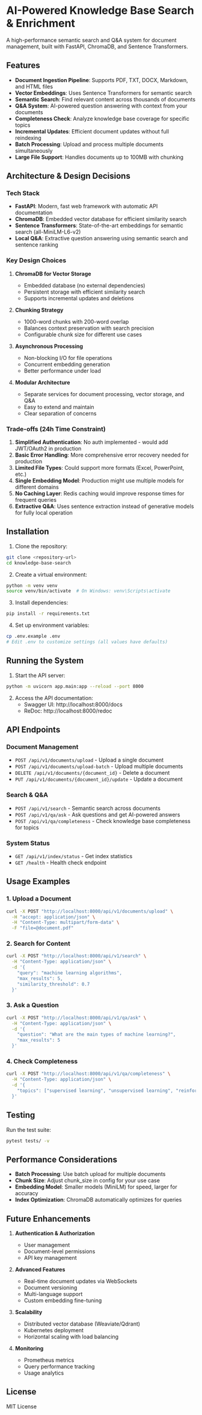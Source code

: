 # AI-Powered Knowledge Base Search & Enrichment

A high-performance semantic search and Q&A system for document management, built with FastAPI, ChromaDB, and Sentence Transformers.

## Features

- **Document Ingestion Pipeline**: Supports PDF, TXT, DOCX, Markdown, and HTML files
- **Vector Embeddings**: Uses Sentence Transformers for semantic search
- **Semantic Search**: Find relevant content across thousands of documents
- **Q&A System**: AI-powered question answering with context from your documents
- **Completeness Check**: Analyze knowledge base coverage for specific topics
- **Incremental Updates**: Efficient document updates without full reindexing
- **Batch Processing**: Upload and process multiple documents simultaneously
- **Large File Support**: Handles documents up to 100MB with chunking

## Architecture & Design Decisions

### Tech Stack
- **FastAPI**: Modern, fast web framework with automatic API documentation
- **ChromaDB**: Embedded vector database for efficient similarity search
- **Sentence Transformers**: State-of-the-art embeddings for semantic search (all-MiniLM-L6-v2)
- **Local Q&A**: Extractive question answering using semantic search and sentence ranking

### Key Design Choices

1. **ChromaDB for Vector Storage**
   - Embedded database (no external dependencies)
   - Persistent storage with efficient similarity search
   - Supports incremental updates and deletions

2. **Chunking Strategy**
   - 1000-word chunks with 200-word overlap
   - Balances context preservation with search precision
   - Configurable chunk size for different use cases

3. **Asynchronous Processing**
   - Non-blocking I/O for file operations
   - Concurrent embedding generation
   - Better performance under load

4. **Modular Architecture**
   - Separate services for document processing, vector storage, and Q&A
   - Easy to extend and maintain
   - Clear separation of concerns

### Trade-offs (24h Time Constraint)

1. **Simplified Authentication**: No auth implemented - would add JWT/OAuth2 in production
2. **Basic Error Handling**: More comprehensive error recovery needed for production
3. **Limited File Types**: Could support more formats (Excel, PowerPoint, etc.)
4. **Single Embedding Model**: Production might use multiple models for different domains
5. **No Caching Layer**: Redis caching would improve response times for frequent queries
6. **Extractive Q&A**: Uses sentence extraction instead of generative models for fully local operation

## Installation

1. Clone the repository:
```bash
git clone <repository-url>
cd knowledge-base-search
```

2. Create a virtual environment:
```bash
python -m venv venv
source venv/bin/activate  # On Windows: venv\Scripts\activate
```

3. Install dependencies:
```bash
pip install -r requirements.txt
```

4. Set up environment variables:
```bash
cp .env.example .env
# Edit .env to customize settings (all values have defaults)
```

## Running the System

1. Start the API server:
```bash
python -m uvicorn app.main:app --reload --port 8000
```

2. Access the API documentation:
   - Swagger UI: http://localhost:8000/docs
   - ReDoc: http://localhost:8000/redoc

## API Endpoints

### Document Management
- `POST /api/v1/documents/upload` - Upload a single document
- `POST /api/v1/documents/upload-batch` - Upload multiple documents
- `DELETE /api/v1/documents/{document_id}` - Delete a document
- `PUT /api/v1/documents/{document_id}/update` - Update a document

### Search & Q&A
- `POST /api/v1/search` - Semantic search across documents
- `POST /api/v1/qa/ask` - Ask questions and get AI-powered answers
- `POST /api/v1/qa/completeness` - Check knowledge base completeness for topics

### System Status
- `GET /api/v1/index/status` - Get index statistics
- `GET /health` - Health check endpoint

## Usage Examples

### 1. Upload a Document
```bash
curl -X POST "http://localhost:8000/api/v1/documents/upload" \
  -H "accept: application/json" \
  -H "Content-Type: multipart/form-data" \
  -F "file=@document.pdf"
```

### 2. Search for Content
```bash
curl -X POST "http://localhost:8000/api/v1/search" \
  -H "Content-Type: application/json" \
  -d '{
    "query": "machine learning algorithms",
    "max_results": 5,
    "similarity_threshold": 0.7
  }'
```

### 3. Ask a Question
```bash
curl -X POST "http://localhost:8000/api/v1/qa/ask" \
  -H "Content-Type: application/json" \
  -d '{
    "question": "What are the main types of machine learning?",
    "max_results": 5
  }'
```

### 4. Check Completeness
```bash
curl -X POST "http://localhost:8000/api/v1/qa/completeness" \
  -H "Content-Type: application/json" \
  -d '{
    "topics": ["supervised learning", "unsupervised learning", "reinforcement learning"]
  }'
```

## Testing

Run the test suite:
```bash
pytest tests/ -v
```

## Performance Considerations

- **Batch Processing**: Use batch upload for multiple documents
- **Chunk Size**: Adjust chunk_size in config for your use case
- **Embedding Model**: Smaller models (MiniLM) for speed, larger for accuracy
- **Index Optimization**: ChromaDB automatically optimizes for queries

## Future Enhancements

1. **Authentication & Authorization**
   - User management
   - Document-level permissions
   - API key management

2. **Advanced Features**
   - Real-time document updates via WebSockets
   - Document versioning
   - Multi-language support
   - Custom embedding fine-tuning

3. **Scalability**
   - Distributed vector database (Weaviate/Qdrant)
   - Kubernetes deployment
   - Horizontal scaling with load balancing

4. **Monitoring**
   - Prometheus metrics
   - Query performance tracking
   - Usage analytics

## License

MIT License